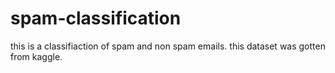 # spam-classification

this is a classifiaction of spam and non spam emails.
this dataset was gotten from kaggle.
